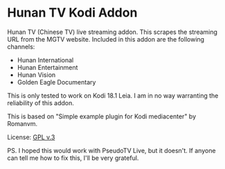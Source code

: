 # Hunan TV Kodi Addon

Hunan TV (Chinese TV) live streaming addon. This scrapes the streaming URL from the MGTV website.
Included in this addon are the following channels:
- Hunan International
- Hunan Entertainment
- Hunan Vision
- Golden Eagle Documentary

This is only tested to work on Kodi 18.1 Leia.
I am in no way warranting the reliability of this addon.

This is based on "Simple example plugin for Kodi mediacenter" by Romanvm.

License: [GPL v.3](http://www.gnu.org/copyleft/gpl.html)


PS. I hoped this would work with PseudoTV Live, but it doesn't. If anyone can tell me how to fix this, I'll be very grateful.

